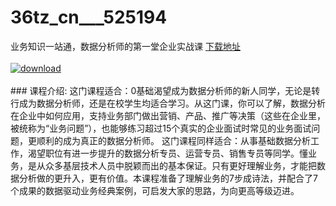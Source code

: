 # 36tz_cn___525194
业务知识一站通，数据分析师的第一堂企业实战课
[下载地址](http://www.36tz.cn/article/525194 "下载地址")
<br/></br>[![download](http://36tz.cn/muke_img/2019_06_1-37-300x169.png "下载地址")](http://www.36tz.cn/article/525194 "下载地址")
<br/></br>### 课程介绍:
这门课程适合：0基础渴望成为数据分析师的新人同学，无论是转行成为数据分析师，还是在校学生均适合学习。从这门课，你可以了解，数据分析在企业中如何应用，支持业务部门做出营销、产品、推广等决策（这些在企业里，被统称为“业务问题”），也能够练习超过15个真实的企业面试时常见的业务面试问题，更顺利的成为真正的数据分析师。
这门课程同样适合：从事基础数据分析工作，渴望职位有进一步提升的数据分析专员、运营专员、销售专员等同学。懂业务，是从众多基层技术人员中脱颖而出的基本保证。只有更好理解业务，才能把数据分析做的更升入，更有价值。本课程准备了理解业务的7步成诗法，并配合了7个成果的数据驱动业务经典案例，可启发大家的思路，为向更高等级迈进。


